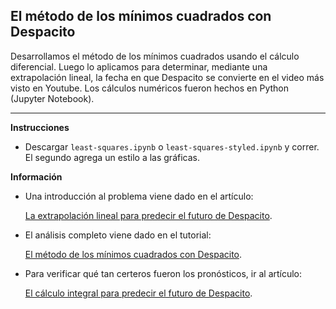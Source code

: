 ## El método de los mínimos cuadrados con Despacito
Desarrollamos el método de los mínimos cuadrados usando el cálculo diferencial. Luego lo aplicamos para determinar, mediante una extrapolación lineal, la fecha en que Despacito se convierte en el video más visto en Youtube. Los cálculos numéricos fueron hechos en Python (Jupyter Notebook).
<hr>

**Instrucciones**

- Descargar `least-squares.ipynb` o `least-squares-styled.ipynb` y correr. El segundo agrega un estilo a las gráficas. 


**Información**

- Una introducción al problema viene dado en el artículo: 
  
  [La extrapolación lineal para predecir el futuro de Despacito](https://nepy.pe/article.php?pid=623e6788d49a4&lan=es). 
  
- El análisis completo viene dado en el tutorial: 
  
  [El método de los mínimos cuadrados con Despacito](https://nepy.pe/article.php?pid=6240c453eae64&lan=es). 

- Para verificar qué tan certeros fueron los pronósticos, ir al artículo: 
  
  [El cálculo integral para predecir el futuro de Despacito](https://nepy.pe/article.php?pid=623f711af1e14&lan=es). 
